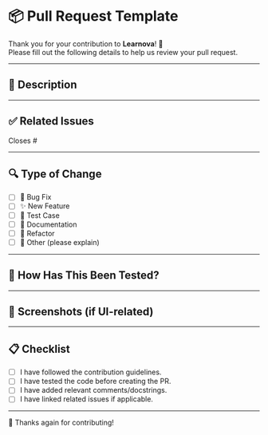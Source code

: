 # 📦 Pull Request Template

Thank you for your contribution to **Learnova**! 🙌  
Please fill out the following details to help us review your pull request.

---

## 📝 Description

<!-- Clearly and concisely describe what this PR does -->

---

## ✅ Related Issues

<!-- List related issues if applicable -->
Closes #<issue-number>

---

## 🔍 Type of Change

<!-- Check all that apply -->
- [ ] 🐛 Bug Fix
- [ ] ✨ New Feature
- [ ] 🧪 Test Case
- [ ] 📝 Documentation
- [ ] 🔧 Refactor
- [ ] 🔄 Other (please explain)

---

## 🧪 How Has This Been Tested?

<!-- Explain how you tested your changes -->

---

## 📸 Screenshots (if UI-related)

<!-- Attach before/after screenshots if needed -->

---

## 📋 Checklist

- [ ] I have followed the contribution guidelines.
- [ ] I have tested the code before creating the PR.
- [ ] I have added relevant comments/docstrings.
- [ ] I have linked related issues if applicable.

---

🙌 Thanks again for contributing!
